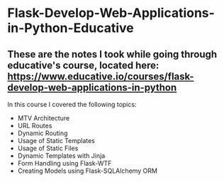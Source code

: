 # Flask-Develop-Web-Applications-in-Python-Educative


## These are the notes I took while going through educative's course, located here: https://www.educative.io/courses/flask-develop-web-applications-in-python


In this course I covered the following topics:
- MTV Architecture
- URL Routes
- Dynamic Routing
- Usage of Static Templates
- Usage of Static Files
- Dynamic Templates with Jinja
- Form Handling using Flask-WTF
- Creating Models using Flask-SQLAlchemy ORM
